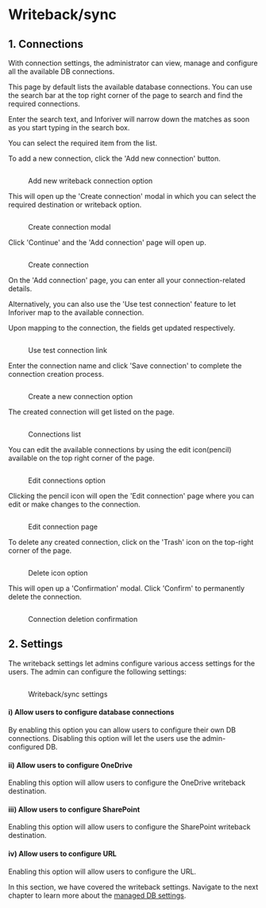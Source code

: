 # Writeback/sync

## 1. Connections

With connection settings, the administrator can view, manage and configure all the available DB connections.&#x20;

This page by default lists the available database connections. You can use the search bar at the top right corner of the page to search and find the required connections.&#x20;

Enter the search text, and Inforiver will narrow down the matches as soon as you start typing in the search box.&#x20;

You can select the required item from the list.

To add a new connection, click the 'Add new connection' button.&#x20;

<figure><img src="../../../.gitbook/assets/add-new-connection-butotn.png" alt=""><figcaption><p>Add new writeback connection option</p></figcaption></figure>

This will open up the 'Create connection' modal in which you can select the required destination or writeback option.

<figure><img src="../../../.gitbook/assets/create-connection.png" alt=""><figcaption><p>Create connection modal</p></figcaption></figure>

Click 'Continue' and the 'Add connection' page will open up.

<figure><img src="../../../.gitbook/assets/create-connection-option.png" alt=""><figcaption><p>Create connection</p></figcaption></figure>

On the 'Add connection' page, you can enter all your connection-related details.

Alternatively, you can also use the 'Use test connection' feature to let Inforiver map to the available connection.&#x20;

Upon mapping to the connection, the fields get updated respectively.

<figure><img src="../../../.gitbook/assets/use-test-connection.png" alt=""><figcaption><p>Use test connection link</p></figcaption></figure>

Enter the connection name and click 'Save connection' to complete the connection creation process.

<figure><img src="../../../.gitbook/assets/save-connection.png" alt=""><figcaption><p>Create a new connection option</p></figcaption></figure>

The created connection will get listed on the page.

<figure><img src="../../../.gitbook/assets/connections-summary.png" alt=""><figcaption><p>Connections list</p></figcaption></figure>

You can edit the available connections by using the edit icon(pencil) available on the top right corner of the page.

<figure><img src="../../../.gitbook/assets/edit-connection.png" alt=""><figcaption><p>Edit connections option</p></figcaption></figure>

Clicking the pencil icon will open the 'Edit connection' page where you can edit or make changes to the connection.

<figure><img src="../../../.gitbook/assets/edit-connection-screen.png" alt=""><figcaption><p>Edit connection page</p></figcaption></figure>

To delete any created connection, click on the 'Trash' icon on the top-right corner of the page.

<figure><img src="../../../.gitbook/assets/delete-connection.png" alt=""><figcaption><p>Delete icon option</p></figcaption></figure>

This will open up a 'Confirmation' modal. Click 'Confirm' to permanently delete the connection.

<figure><img src="../../../.gitbook/assets/confirm-connection-deletion.png" alt=""><figcaption><p>Connection deletion confirmation</p></figcaption></figure>

## 2. Settings

The writeback settings let admins configure various access settings for the users. The admin can configure the following settings:

<figure><img src="../../../.gitbook/assets/image (35).png" alt=""><figcaption><p>Writeback/sync settings</p></figcaption></figure>

#### **i) Allow users to configure database connections**&#x20;

By enabling this option you can allow users to configure their own DB connections. Disabling this option will let the users use the admin-configured DB.

#### **ii) Allow users to configure OneDrive**&#x20;

Enabling this option will allow users to configure the OneDrive writeback destination.

#### **iii) Allow users to configure SharePoint**&#x20;

Enabling this option will allow users to configure the SharePoint writeback destination.

#### **iv) Allow users to configure URL**&#x20;

Enabling this option will allow users to configure the URL.

In this section, we have covered the writeback settings. Navigate to the next chapter to learn more about the [managed DB settings](managed-db.md).
